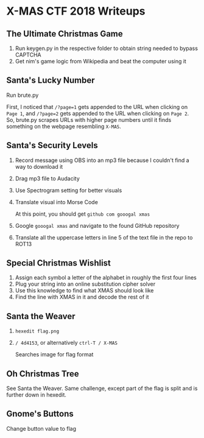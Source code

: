 # X-MAS CTF 2018 Writeups

## The Ultimate Christmas Game

1. Run keygen.py in the respective folder to obtain string needed to bypass CAPTCHA
2. Get nim's game logic from Wikipedia and beat the computer using it

## Santa's Lucky Number

Run brute.py

First, I noticed that `/?page=1` gets appended to the URL when clicking on `Page 1`, and 
`/?page=2` gets appended to the URL when clicking on `Page 2`. So, brute.py scrapes URLs with
higher page numbers until it finds something on the webpage resembling `X-MAS`.

## Santa's Security Levels

1. Record message using OBS into an mp3 file because I couldn't find a way to download it
2. Drag mp3 file to Audacity 
3. Use Spectrogram setting for better visuals
4. Translate visual into Morse Code 

   At this point, you should get `github com gooogal xmas`

5. Google `gooogal xmas` and navigate to the found GitHub repository
6. Translate all the uppercase letters in line 5 of the text file in the repo to ROT13

## Special Christmas Wishlist

1. Assign each symbol a letter of the alphabet in roughly the first four lines
2. Plug your string into an online substitution cipher solver
3. Use this knowledge to find what XMAS should look like
5. Find the line with XMAS in it and decode the rest of it

## Santa the Weaver

1. `hexedit flag.png`
2. `/ 4d4153`, or alternatively `ctrl-T / X-MAS`

   Searches image for flag format

## Oh Christmas Tree

See Santa the Weaver. Same challenge, except part of the flag is split and is further down in hexedit.

## Gnome's Buttons

Change button value to flag
